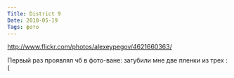 ```yaml
---
Title: District 9
Date: 2010-05-19
Tags: фото
---
```


http://www.flickr.com/photos/alexeypegov/4621660363/

Первый раз проявлял чб в фото-ване: загубили мне две пленки из трех :(